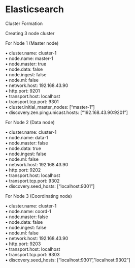 # Elasticsearch

Cluster Formation

Creating 3 node cluster

For Node 1 (Master node)

•	cluster.name: cluster-1 <br />
•	node.name: master-1 <br />
•	node.master: true <br />
•	node.data: false <br />
•	node.ingest: false <br />
•	node.ml: false <br />
•	network.host: 192.168.43.90 <br />
•	http.port: 9201 <br />
•	transport.host: localhost <br />
•	transport.tcp.port: 9301 <br />
•	cluster.initial_master_nodes: [“master-1”] <br />
•	discovery.zen.ping.unicast.hosts: [“192.168.43.90:9201”] <br />


For Node 2 (Data node)

•	cluster.name: cluster-1 <br />
•	node.name: data-1 <br />
•	node.master: false <br />
•	node.data: true <br />
•	node.ingest: false <br />
•	node.ml: false <br />
•	network.host: 192.168.43.90 <br />
•	http.port: 9202 <br />
•	transport.host: localhost <br />
•	transport.tcp.port: 9302 <br />
•	discovery.seed_hosts: [“localhost:9301”] <br /> 


For Node 3 (Coordinating node)

•	cluster.name: cluster-1 <br />
•	node.name: coord-1 <br />
•	node.master: false <br />
•	node.data: false <br />
•	node.ingest: false <br />
•	node.ml: false <br />
•	network.host: 192.168.43.90 <br />
•	http.port: 9203 <br />
•	transport.host: localhost <br />
•	transport.tcp.port: 9303 <br />
•	discovery.seed_hosts: [“localhost:9301”,”localhost:9302”] <br /> 
